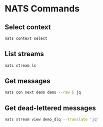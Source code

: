 # NATS Commands

## Select context

```bash
nats context select
```

## List streams

```bash
nats stream ls
```

## Get messages

```bash
nats con next demo demo --raw | jq
```

## Get dead-lettered messages

```bash
nats stream view demo_dlq --translate 'jq'
```
